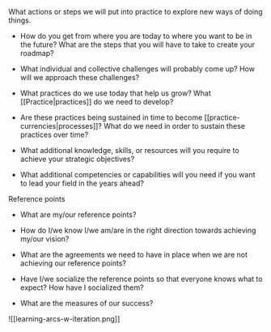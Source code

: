 What actions or steps we will put into practice to explore new ways of doing things. 

- How do you get from where you are today to where you want to be in the future? What are the steps that you will have to take to create your roadmap?

- What individual and collective challenges will probably come up? How will we approach these challenges?

- What practices do we use today that help us grow? What [[Practice|practices]] do we need to develop?

- Are these practices being sustained in time to become [[practice-currencies|processes]]? What do we need in order to sustain these practices over time?

- What additional knowledge, skills, or resources will you require to achieve your strategic objectives?

- What additional competencies or capabilities will you need if you want to lead your field in the years ahead?

Reference points

- What are my/our reference points?

- How do I/we know I/we am/are in the right direction towards achieving my/our vision?

- What are the agreements we need to have in place when we are not achieving our reference points?

- Have I/we socialize the reference points so that everyone knows what to expect? How have I socialized them?

- What are the measures of our success?

![[learning-arcs-w-iteration.png]]